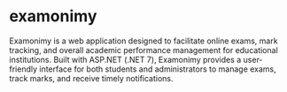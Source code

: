 # examonimy
Examonimy is a web application designed to facilitate online exams, mark tracking, and overall academic performance management for educational institutions. Built with ASP.NET (.NET 7), Examonimy provides a user-friendly interface for both students and administrators to manage exams, track marks, and receive timely notifications.
